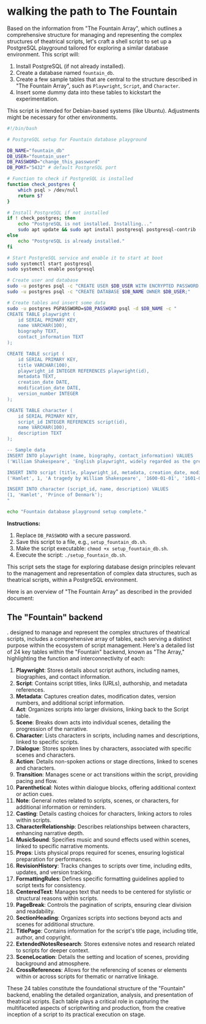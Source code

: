 # walking the path to The Fountain 

Based on the information from "The Fountain Array", which outlines a comprehensive structure for managing and representing the complex structures of theatrical scripts, let's craft a shell script to set up a PostgreSQL playground tailored for exploring a similar database environment. This script will:

1. Install PostgreSQL (if not already installed).
2. Create a database named `fountain_db`.
3. Create a few sample tables that are central to the structure described in "The Fountain Array", such as `Playwright`, `Script`, and `Character`.
4. Insert some dummy data into these tables to kickstart the experimentation.

This script is intended for Debian-based systems (like Ubuntu). Adjustments might be necessary for other environments.

```bash
#!/bin/bash

# PostgreSQL setup for Fountain database playground

DB_NAME="fountain_db"
DB_USER="fountain_user"
DB_PASSWORD="change_this_password"
DB_PORT="5432" # default PostgreSQL port

# Function to check if PostgreSQL is installed
function check_postgres {
    which psql > /dev/null
    return $?
}

# Install PostgreSQL if not installed
if ! check_postgres; then
    echo "PostgreSQL is not installed. Installing..."
    sudo apt update && sudo apt install postgresql postgresql-contrib -y
else
    echo "PostgreSQL is already installed."
fi

# Start PostgreSQL service and enable it to start at boot
sudo systemctl start postgresql
sudo systemctl enable postgresql

# Create user and database
sudo -u postgres psql -c "CREATE USER $DB_USER WITH ENCRYPTED PASSWORD '$DB_PASSWORD';"
sudo -u postgres psql -c "CREATE DATABASE $DB_NAME OWNER $DB_USER;"

# Create tables and insert some data
sudo -u postgres PGPASSWORD=$DB_PASSWORD psql -d $DB_NAME -c "
CREATE TABLE playwright (
    id SERIAL PRIMARY KEY,
    name VARCHAR(100),
    biography TEXT,
    contact_information TEXT
);

CREATE TABLE script (
    id SERIAL PRIMARY KEY,
    title VARCHAR(100),
    playwright_id INTEGER REFERENCES playwright(id),
    metadata TEXT,
    creation_date DATE,
    modification_date DATE,
    version_number INTEGER
);

CREATE TABLE character (
    id SERIAL PRIMARY KEY,
    script_id INTEGER REFERENCES script(id),
    name VARCHAR(100),
    description TEXT
);

-- Sample data
INSERT INTO playwright (name, biography, contact_information) VALUES
('William Shakespeare', 'English playwright, widely regarded as the greatest writer in the English language', 'info@shakespeare.com');

INSERT INTO script (title, playwright_id, metadata, creation_date, modification_date, version_number) VALUES
('Hamlet', 1, 'A tragedy by William Shakespeare', '1600-01-01', '1601-01-01', 1);

INSERT INTO character (script_id, name, description) VALUES
(1, 'Hamlet', 'Prince of Denmark');
"

echo "Fountain database playground setup complete."
```

**Instructions:**

1. Replace `DB_PASSWORD` with a secure password.
2. Save this script to a file, e.g., `setup_fountain_db.sh`.
3. Make the script executable: `chmod +x setup_fountain_db.sh`.
4. Execute the script: `./setup_fountain_db.sh`.

This script sets the stage for exploring database design principles relevant to the management and representation of complex data structures, such as theatrical scripts, within a PostgreSQL environment.

Here is an overview of "The Fountain Array" as described in the provided document:

## **The "Fountain" backend**

. designed to manage and represent the complex structures of theatrical scripts, includes a comprehensive array of tables, each serving a distinct purpose within the ecosystem of script management. Here's a detailed list of 24 key tables within the "Fountain" backend, known as "The Array," highlighting the function and interconnectivity of each:

1. **Playwright**: Stores details about script authors, including names, biographies, and contact information.
2. **Script**: Contains script titles, links (URLs), authorship, and metadata references.
3. **Metadata**: Captures creation dates, modification dates, version numbers, and additional script information.
4. **Act**: Organizes scripts into larger divisions, linking back to the Script table.
5. **Scene**: Breaks down acts into individual scenes, detailing the progression of the narrative.
6. **Character**: Lists characters in scripts, including names and descriptions, linked to specific scripts.
7. **Dialogue**: Stores spoken lines by characters, associated with specific scenes and characters.
8. **Action**: Details non-spoken actions or stage directions, linked to scenes and characters.
9. **Transition**: Manages scene or act transitions within the script, providing pacing and flow.
10. **Parenthetical**: Notes within dialogue blocks, offering additional context or action cues.
11. **Note**: General notes related to scripts, scenes, or characters, for additional information or reminders.
12. **Casting**: Details casting choices for characters, linking actors to roles within scripts.
13. **CharacterRelationship**: Describes relationships between characters, enhancing narrative depth.
14. **MusicSound**: Specifies music and sound effects used within scenes, linked to specific narrative moments.
15. **Props**: Lists physical props required for scenes, ensuring logistical preparation for performances.
16. **RevisionHistory**: Tracks changes to scripts over time, including edits, updates, and version tracking.
17. **FormattingRules**: Defines specific formatting guidelines applied to script texts for consistency.
18. **CenteredText**: Manages text that needs to be centered for stylistic or structural reasons within scripts.
19. **PageBreak**: Controls the pagination of scripts, ensuring clear division and readability.
20. **SectionHeading**: Organizes scripts into sections beyond acts and scenes for additional structure.
21. **TitlePage**: Contains information for the script's title page, including title, author, and copyright.
22. **ExtendedNotesResearch**: Stores extensive notes and research related to scripts for deeper context.
23. **SceneLocation**: Details the setting and location of scenes, providing background and atmosphere.
24. **CrossReferences**: Allows for the referencing of scenes or elements within or across scripts for thematic or narrative linkage.

These 24 tables constitute the foundational structure of the "Fountain" backend, enabling the detailed organization, analysis, and presentation of theatrical scripts. Each table plays a critical role in capturing the multifaceted aspects of scriptwriting and production, from the creative inception of a script to its practical execution on stage.